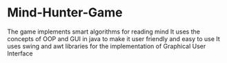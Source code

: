 # Mind-Hunter-Game
The game implements smart algorithms for reading mind
It uses the concepts of OOP and GUI in java to make it user friendly and easy to use 
It uses swing and awt libraries for the implementation of Graphical User Interface

